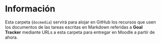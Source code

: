 # Información

Esta carpeta (`docmedia`) servirá para alojar en GitHub los recursos que usen los documentos de las tareas escritas en Markdown referidas a **Goal Tracker** mediante URLs a esta carpeta para entregar en Moodle a partir de ahora.